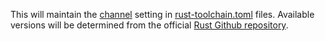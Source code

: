 This will maintain the [channel](https://rust-lang.github.io/rustup/overrides.html#channel) setting in [rust-toolchain.toml](https://rust-lang.github.io/rustup/overrides.html#the-toolchain-file) files.
Available versions will be determined from the official [Rust Github repository](https://github.com/rust-lang/rust).
